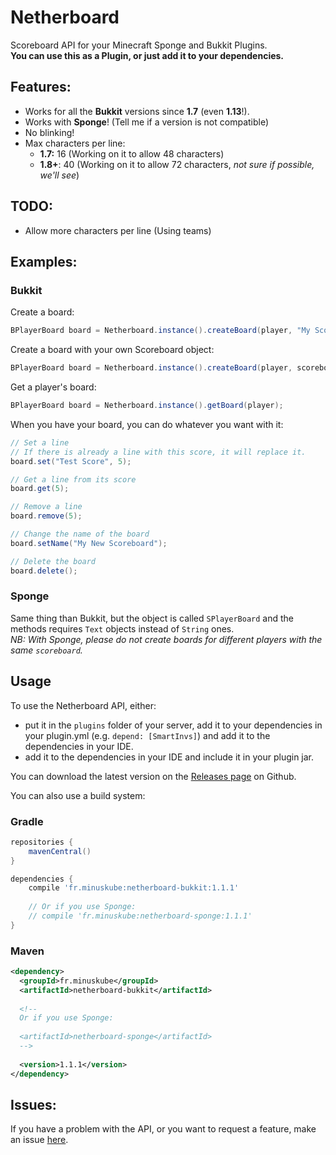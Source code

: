 # Netherboard

Scoreboard API for your Minecraft Sponge and Bukkit Plugins.  
**You can use this as a Plugin, or just add it to your dependencies.**

## Features:
- Works for all the **Bukkit** versions since **1.7** (even **1.13**!).
- Works with **Sponge**! (Tell me if a version is not compatible)
- No blinking!
- Max characters per line:
  - **1.7:** 16 (Working on it to allow 48 characters)
  - **1.8+**: 40 (Working on it to allow 72 characters, *not sure if possible, we'll see*)
  
## TODO:
- Allow more characters per line (Using teams)

## Examples:
### Bukkit

Create a board:
```java
BPlayerBoard board = Netherboard.instance().createBoard(player, "My Scoreboard");
```

Create a board with your own Scoreboard object:
```java
BPlayerBoard board = Netherboard.instance().createBoard(player, scoreboard, "My Scoreboard");
```

Get a player's board:
```java
BPlayerBoard board = Netherboard.instance().getBoard(player);
```

When you have your board, you can do whatever you want with it:
```java
// Set a line
// If there is already a line with this score, it will replace it.
board.set("Test Score", 5);

// Get a line from its score
board.get(5);

// Remove a line
board.remove(5);

// Change the name of the board
board.setName("My New Scoreboard");

// Delete the board
board.delete();
```

### Sponge
Same thing than Bukkit, but the object is called `SPlayerBoard` and the methods requires `Text` objects instead of `String` ones.  
*NB: With Sponge, please do not create boards for different players with the same `scoreboard`.*

## Usage
To use the Netherboard API, either:
  - put it in the `plugins` folder of your server, add it to your dependencies in your plugin.yml (e.g. `depend: [SmartInvs]`) and add it to the dependencies in your IDE.
  - add it to the dependencies in your IDE and include it in your plugin jar.

You can download the latest version on the [Releases page](https://github.com/MinusKube/Netherboard/releases) on Github.

You can also use a build system:
### Gradle
```gradle
repositories {
    mavenCentral()
}

dependencies {
    compile 'fr.minuskube:netherboard-bukkit:1.1.1'
    
    // Or if you use Sponge:
    // compile 'fr.minuskube:netherboard-sponge:1.1.1'
}
```

### Maven
```xml
<dependency>
  <groupId>fr.minuskube</groupId>
  <artifactId>netherboard-bukkit</artifactId>
  
  <!--
  Or if you use Sponge:
  
  <artifactId>netherboard-sponge</artifactId>
  -->
  
  <version>1.1.1</version>
</dependency>
```

## Issues:
If you have a problem with the API, or you want to request a feature, make an issue [here](https://github.com/MinusKube/netherboard/issues).

